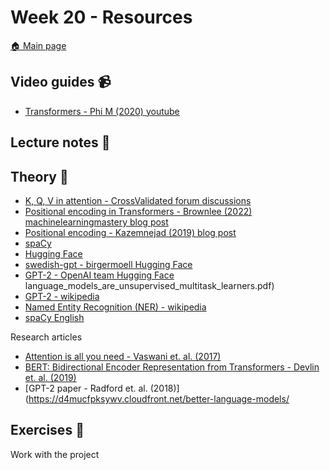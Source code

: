 # Week 20 - Resources

[:house: Main page](https://github.com/kokchun/Deep-learning-AI21)

## Video guides :video_camera:
- [Transformers - Phi M (2020) youtube](https://www.youtube.com/watch?v=4Bdc55j80l8)

## Lecture notes :book:


## Theory :book:
- [K, Q, V in attention - CrossValidated forum discussions](https://stats.stackexchange.com/questions/421935/what-exactly-are-keys-queries-and-values-in-attention-mechanisms)
- [Positional encoding in Transformers - Brownlee (2022) machinelearningmastery blog post](https://machinelearningmastery.com/a-gentle-introduction-to-positional-encoding-in-transformer-models-part-1/)
- [Positional encoding - Kazemnejad (2019) blog post](https://kazemnejad.com/blog/transformer_architecture_positional_encoding/)
- [spaCy](https://spacy.io/usage/models)
- [Hugging Face](https://huggingface.co/)
- [swedish-gpt - birgermoell Hugging Face](https://huggingface.co/birgermoell/swedish-gpt?text=grattis+p%C3%A5+f%C3%B6delsedagen)
- [GPT-2 - OpenAI team Hugging Face](https://huggingface.co/gpt2)
language_models_are_unsupervised_multitask_learners.pdf)
- [GPT-2 - wikipedia](https://en.wikipedia.org/wiki/GPT-2)
- [Named Entity Recognition (NER) - wikipedia](https://en.wikipedia.org/wiki/Named-entity_recognition)
- [spaCy English](https://spacy.io/models/en)

Research articles
- [Attention is all you need - Vaswani et. al. (2017)](https://arxiv.org/pdf/1706.03762.pdf)
- [BERT: Bidirectional Encoder Representation from Transformers - Devlin et. al. (2019)](https://arxiv.org/pdf/1810.04805.pdf)
- [GPT-2 paper - Radford et. al. (2018)](https://d4mucfpksywv.cloudfront.net/better-language-models/

## Exercises :running:
Work with the project
